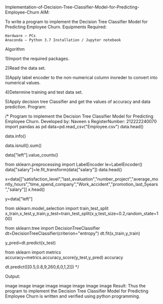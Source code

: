 Implementation-of-Decision-Tree-Classifier-Model-for-Predicting-Employee-Churn
AIM:

To write a program to implement the Decision Tree Classifier Model for Predicting Employee Churn.
Equipments Required:

    Hardware – PCs
    Anaconda – Python 3.7 Installation / Jupyter notebook

Algorithm

1)Import the required packages.

2)Read the data set.

3)Apply label encoder to the non-numerical column inoreder to convert into numerical values.

4)Determine training and test data set.

5)Apply decision tree Classifier and get the values of accuracy and data prediction.
Program:

/*
Program to implement the Decision Tree Classifier Model for Predicting Employee Churn.
Developed by: Naveen s
RegisterNumber: 212222240070
import pandas as pd
data=pd.read_csv("Employee.csv")
data.head()

data.info()

data.isnull().sum()

data["left"].value_counts()

from sklearn.preprocessing import LabelEncoder
le=LabelEncoder()
data["salary"]=le.fit_transform(data["salary"])
data.head()

x=data[["satisfaction_level","last_evaluation","number_project","average_montly_hours","time_spend_company","Work_accident","promotion_last_5years","salary"]]
x.head()

y=data["left"]

from sklearn.model_selection import train_test_split
x_train,x_test,y_train,y_test=train_test_split(x,y,test_size=0.2,random_state=100)

from sklearn.tree import DecisionTreeClassifier
dt=DecisionTreeClassifier(criterion="entropy")
dt.fit(x_train,y_train)

y_pred=dt.predict(x_test)

from sklearn import metrics
accuracy=metrics.accuracy_score(y_test,y_pred)
accuracy

dt.predict([[0.5,0.8,9,260,6,0,1,2]])
*/

Output:

image image image image image image image image
Result:
Thus the program to implement the Decision Tree Classifier Model for Predicting Employee Churn is written and verified using python programming.
